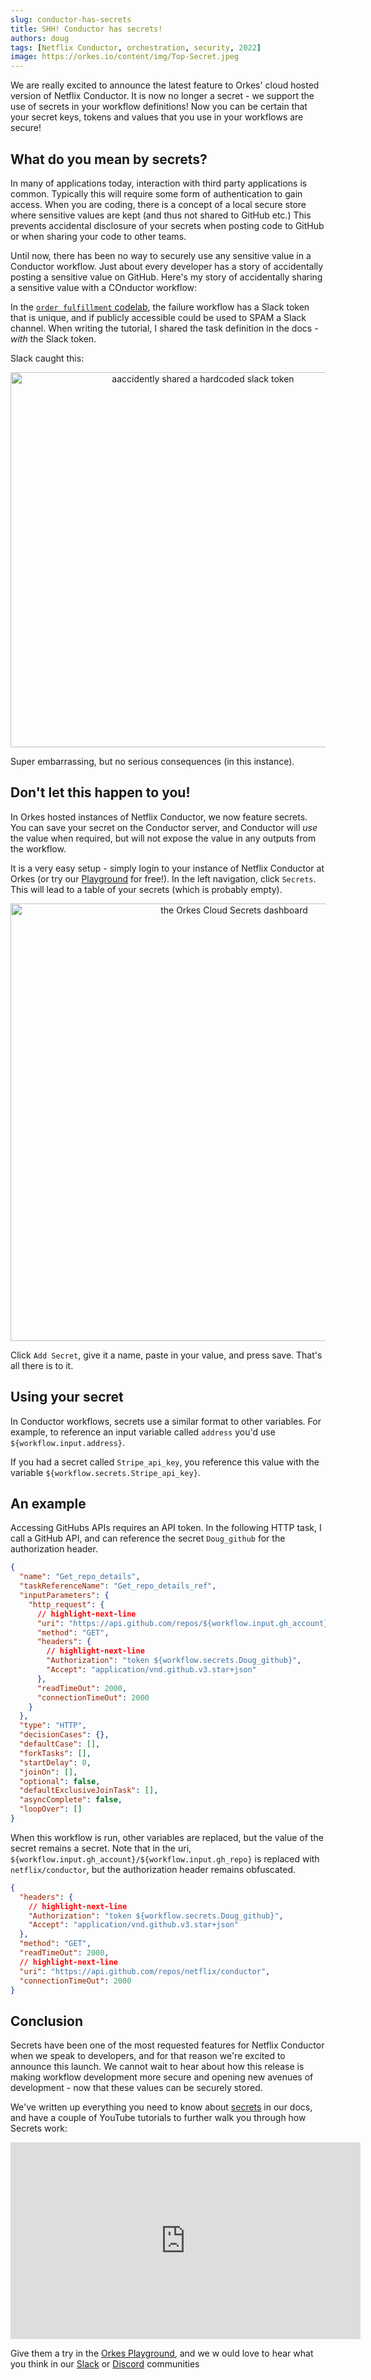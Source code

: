 ```yaml
---
slug: conductor-has-secrets
title: SHH! Conductor has secrets!
authors: doug
tags: [Netflix Conductor, orchestration, security, 2022]
image: https://orkes.io/content/img/Top-Secret.jpeg
---
```


We are really excited to announce the latest feature to Orkes' cloud hosted version of Netflix Conductor. It is now no longer a secret - we support the use of secrets in your workflow definitions! Now you can be certain that your secret keys, tokens and values that you use in your workflows are secure!

<!--truncate-->

## What do you mean by secrets?

In many of applications today, interaction with third party applications is common. Typically this will require some form of authentication to gain access. When you are coding, there is a concept of a local secure store where sensitive values are kept (and thus not shared to GitHub etc.) This prevents accidental disclosure of your secrets when posting code to GitHub or when sharing your code to other teams.

Until now, there has been no way to securely use any sensitive value in a Conductor workflow. Just about every developer has a story of accidentally posting a sensitive value on GitHub. Here's my story of accidentally sharing a sensitive value with a COnductor workflow:

In the [`order fulfillment` codelab](https://orkes.io/content/docs/codelab/orderfulfillment5#adding-a-error-flow), the failure workflow has a Slack token that is unique, and if publicly accessible could be used to SPAM a Slack channel. When writing the tutorial, I shared the task definition in the docs - _with_ the Slack token.

Slack caught this:

<p align="center"><img src="/content/img/slack_oops.jpg" alt="aaccidently shared a hardcoded slack token" width="600" style={{paddingBottom: 40, paddingTop: 40}} /></p>

Super embarrassing, but no serious consequences (in this instance).

## Don't let this happen to you!

In Orkes hosted instances of Netflix Conductor, we now feature secrets. You can save your secret on the Conductor server, and Conductor will _use_ the value when required, but will not expose the value in any outputs from the workflow.

It is a very easy setup - simply login to your instance of Netflix Conductor at Orkes (or try our [Playground](https://play.orkes.io) for free!). In the left navigation, click `Secrets`. This will lead to a table of your secrets (which is probably empty).

<p align="center"><img src="/content/img/secrets_dashboard.jpg" alt="the Orkes Cloud Secrets dashboard" width="700" style={{paddingBottom: 40, paddingTop: 40}} /></p>

Click `Add Secret`, give it a name, paste in your value, and press save. That's all there is to it.

## Using your secret

In Conductor workflows, secrets use a similar format to other variables. For example, to reference an input variable called `address` you'd use `${workflow.input.address}`.

If you had a secret called `Stripe_api_key`, you reference this value with the variable `${workflow.secrets.Stripe_api_key}`.

## An example

Accessing GitHubs APIs requires an API token. In the following HTTP task, I call a GitHub API, and can reference the secret `Doug_github` for the authorization header.

```json
{
  "name": "Get_repo_details",
  "taskReferenceName": "Get_repo_details_ref",
  "inputParameters": {
    "http_request": {
      // highlight-next-line
      "uri": "https://api.github.com/repos/${workflow.input.gh_account}/${workflow.input.gh_repo}",
      "method": "GET",
      "headers": {
        // highlight-next-line
        "Authorization": "token ${workflow.secrets.Doug_github}",
        "Accept": "application/vnd.github.v3.star+json"
      },
      "readTimeOut": 2000,
      "connectionTimeOut": 2000
    }
  },
  "type": "HTTP",
  "decisionCases": {},
  "defaultCase": [],
  "forkTasks": [],
  "startDelay": 0,
  "joinOn": [],
  "optional": false,
  "defaultExclusiveJoinTask": [],
  "asyncComplete": false,
  "loopOver": []
}
```

When this workflow is run, other variables are replaced, but the value of the secret remains a secret. Note that in the uri, `${workflow.input.gh_account}/${workflow.input.gh_repo}` is replaced with `netflix/conductor`, but the authorization header remains obfuscated.

```json
{
  "headers": {
    // highlight-next-line
    "Authorization": "token ${workflow.secrets.Doug_github}",
    "Accept": "application/vnd.github.v3.star+json"
  },
  "method": "GET",
  "readTimeOut": 2000,
  // highlight-next-line
  "uri": "https://api.github.com/repos/netflix/conductor",
  "connectionTimeOut": 2000
}
```

## Conclusion

Secrets have been one of the most requested features for Netflix Conductor when we speak to developers, and for that reason we're excited to announce this launch. We cannot wait to hear about how this release is making workflow development more secure and opening new avenues of development - now that these values can be securely stored.

We've written up everything you need to know about [secrets](/content/docs/how-tos/Workflows/create-secrets) in our docs, and have a couple of YouTube tutorials to further walk you through how Secrets work:

<p align="center"><iframe width="560" height="315" src="https://www.youtube.com/embed/videoseries?list=PLa2RlPLMYyBXRPtTLfVAULeI26jscbhu-" title="YouTube video player" frameborder="0" allow="accelerometer; autoplay; clipboard-write; encrypted-media; gyroscope; picture-in-picture" allowfullscreen></iframe></p>

Give them a try in the [Orkes Playground](https://play.orkes.io), and we w ould love to hear what you think in our [Slack](https://join.slack.com/t/orkes-conductor/shared_invite/zt-xyxqyseb-YZ3hwwAgHJH97bsrYRnSZg) or [Discord](https://discord.com/invite/P6vVt9xKSQ) communities
